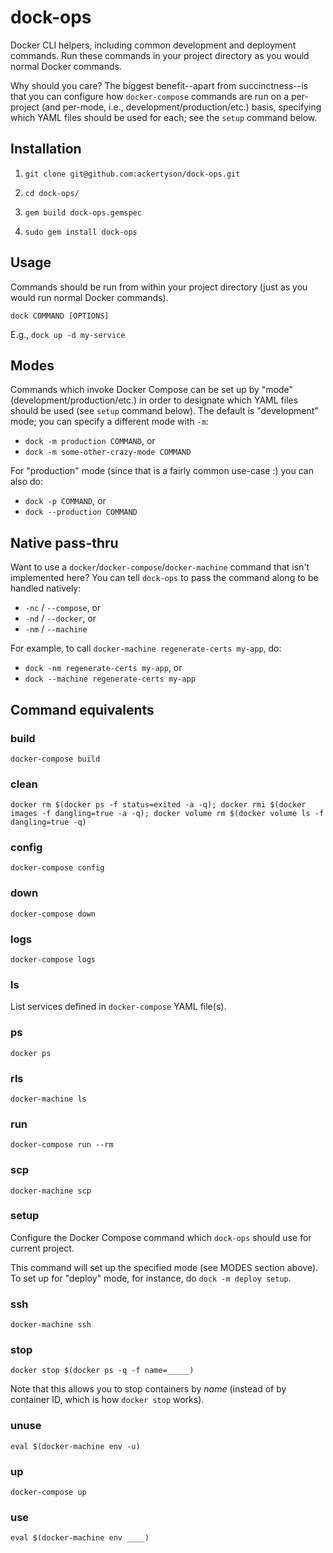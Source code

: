 # dock-ops

Docker CLI helpers, including common development and deployment commands. Run
these commands in your project directory as you would normal Docker commands.

Why should you care? The biggest benefit--apart from succinctness--is that you
can configure how `docker-compose` commands are run on a per-project (and
per-mode, i.e., development/production/etc.) basis, specifying which YAML files
should be used for each; see the `setup` command below.

## Installation

1. `git clone git@github.com:ackertyson/dock-ops.git`

2. `cd dock-ops/`

3. `gem build dock-ops.gemspec`

4. `sudo gem install dock-ops`

## Usage

Commands should be run from within your project directory (just as you would
run normal Docker commands).

`dock COMMAND [OPTIONS]`

E.g., `dock up -d my-service`

## Modes

Commands which invoke Docker Compose can be set up by "mode"
(development/production/etc.) in order to designate which YAML files should be
used (see `setup` command below). The default is "development" mode; you can
specify a different mode with `-m`:

- `dock -m production COMMAND`, or
- `dock -m some-other-crazy-mode COMMAND`

For "production" mode (since that is a fairly common use-case :) you can also
do:

- `dock -p COMMAND`, or
- `dock --production COMMAND`

## Native pass-thru

Want to use a `docker`/`docker-compose`/`docker-machine` command that isn't
implemented here? You can tell `dock-ops` to pass the command along to be
handled natively:

- `-nc` / `--compose`, or
- `-nd` / `--docker`, or
- `-nm` / `--machine`

For example, to call `docker-machine regenerate-certs my-app`, do:

- `dock -nm regenerate-certs my-app`, or
- `dock --machine regenerate-certs my-app`

## Command equivalents

### build

`docker-compose build`

### clean

`docker rm $(docker ps -f status=exited -a -q); docker rmi $(docker images -f dangling=true -a -q); docker volume rm $(docker volume ls -f dangling=true -q)`

### config

`docker-compose config`

### down

`docker-compose down`

### logs

`docker-compose logs`

### ls

List services defined in `docker-compose` YAML file(s).

### ps

`docker ps`

### rls

`docker-machine ls`

### run

`docker-compose run --rm`

### scp

`docker-machine scp`

### setup

Configure the Docker Compose command which `dock-ops` should use for current
project.

This command will set up the specified mode (see MODES section above).
To set up for "deploy" mode, for instance, do `dock -m deploy setup`.

### ssh

`docker-machine ssh`

### stop

`docker stop $(docker ps -q -f name=_____)`

Note that this allows you to stop containers by _name_ (instead of by container
ID, which is how `docker stop` works).

### unuse

`eval $(docker-machine env -u)`

### up

`docker-compose up`

### use

`eval $(docker-machine env ____)`
